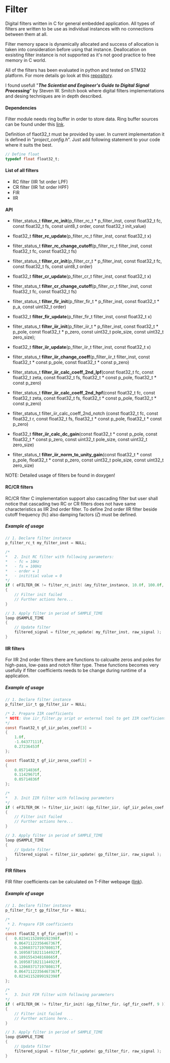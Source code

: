 # Filter
Digital filters written in C for general embedded application. All types of filters are written to be use as individual instances with no connections between them at all.

Filter memory space is dynamically allocated and success of allocation is taken into consideration before using that instance. Deallocation on exsisting filter instance is not supported as it's not good practice to free memory in C world.

All of the filters has been evaluated in python and tested on STM32 platform. For more details
go look at this [repository](https://github.com/ZiGaMi/filters).

I found usefull "***The Scientist and Engineer's Guide to Digital Signal Processing***" by Steven W. Smitch book where digital filters implementations and desing techniques are in depth described. 

#### Dependencies
Filter module needs ring buffer in order to store data. Ring buffer sources can be found under this [link](https://github.com/Misc-library-for-DSP/ring_buffer). 

Definition of flaot32_t must be provided by user. In current implementation it is defined in "*project_config.h*". Just add following statement to your code where it suits the best.

```C
// Define float
typedef float float32_t;
```

#### List of all filters
 - RC filter (IIR 1st order LPF)
 - CR filter (IIR 1st order HPF)
 - FIR
 - IIR

 #### API

 - filter_status_t **filter_rc_init**(p_filter_rc_t * p_filter_inst, const float32_t fc, const float32_t fs, const uint8_t order, const float32_t init_value)
- float32_t	**filter_rc_update**(p_filter_rc_t filter_inst, const float32_t x)
- filter_status_t **filter_rc_change_cutoff**(p_filter_rc_t filter_inst, const float32_t fc, const float32_t fs)

 - filter_status_t **filter_cr_init**(p_filter_cr_t * p_filter_inst, const float32_t fc, const float32_t fs, const uint8_t order)
 - float32_t **filter_cr_update**(p_filter_cr_t filter_inst, const float32_t x)
 - filter_status_t **filter_cr_change_cutoff**(p_filter_cr_t filter_inst, const float32_t fc, const float32_t fs)

 - filter_status_t **filter_fir_init**(p_filter_fir_t * p_filter_inst, const float32_t * p_a, const uint32_t order)
 - float32_t **filter_fir_update**(p_filter_fir_t filter_inst, const float32_t x)

 - filter_status_t **filter_iir_init**(p_filter_iir_t * p_filter_inst, const float32_t * p_pole, const float32_t * p_zero, const uint32_t pole_size, const uint32_t zero_size);
 - float32_t **filter_iir_update**(p_filter_iir_t filter_inst, const float32_t x)
 - filter_status_t **filter_iir_change_coeff**(p_filter_iir_t filter_inst, const float32_t * const p_pole, const float32_t * const p_zero)
 - filter_status_t **filter_iir_calc_coeff_2nd_lpf**(const float32_t fc, const float32_t zeta, const float32_t fs, float32_t * const p_pole, float32_t * const p_zero)
 - filter_status_t **filter_iir_calc_coeff_2nd_hpf**(const float32_t fc, const float32_t zeta, const float32_t fs, float32_t * const p_pole, float32_t * const p_zero)
 - filter_status_t filter_iir_calc_coeff_2nd_notch	(const float32_t fc, const float32_t r, const float32_t fs, float32_t * const p_pole, float32_t * const p_zero)
 - float32_t **filter_iir_calc_dc_gain**(const float32_t * const p_pole, const float32_t * const p_zero, const uint32_t pole_size, const uint32_t zero_size)
 - filter_status_t **filter_iir_norm_to_unity_gain**(const float32_t * const p_pole, float32_t * const p_zero, const uint32_t pole_size, const uint32_t zero_size)

 NOTE: Detailed usage of filters be found in doxygen!

 #### RC/CR filters
 RC/CR filter C implementation support also cascading filter but user shall notice that cascading two RC or CR filters does not have same characteristics as IIR 2nd order filter. To define 2nd order IIR filter beside cutoff frequency (fc) also damping factors ($\zeta$) must be defined.

  ##### Example of usage

```C
// 1. Declare filter instance
p_filter_rc_t my_filter_inst = NULL;

/* 
*   2. Init RC filter with following parameters:
*   - fc = 10Hz
*   - fs = 100Hz
*   - order = 1
*   - inititial value = 0
*/ 
if ( eFILTER_OK != filter_rc_init( &my_filter_instance, 10.0f, 100.0f, 1, 0 ))
{
    // Filter init failed
    // Further actions here...
}

// 3. Apply filter in period of SAMPLE_TIME
loop @SAMPLE_TIME
{
    // Update filter
    filtered_signal = filter_rc_update( my_filter_inst, raw_signal );
}

```

 #### IIR filters
 For IIR 2nd order filters there are functions to calcualte zeros and poles for high-pass, low-pass and notch filter type. These functions becomes very usefully if filter coefficients needs to be change during runtime of a application. 


  ##### Example of usage
```C
// 1. Declare filter instance
p_filter_iir_t gp_filter_iir = NULL;

/* 2. Prepare IIR coefficients
* NOTE: Use iir_filter.py sript or external tool to get IIR coefficients.
*/
const float32_t gf_iir_poles_coef[3] =
{
	1.0f,
	-1.04377111f,
	0.27236453f
};

const float32_t gf_iir_zeros_coef[3] =
{
	0.05714836f,
	0.11429671f,
	0.05714836f
};

/* 
*   3. Init IIR filter with following parameters
*/ 
if ( eFILTER_OK != filter_iir_init( &gp_filter_iir, &gf_iir_poles_coef, &gf_iir_zeros_coef, 3, 3 ))
{
    // Filter init failed
    // Further actions here...
}

// 3. Apply filter in period of SAMPLE_TIME
loop @SAMPLE_TIME
{
    // Update filter
    filtered_signal = filter_iir_update( gp_filter_iir, raw_signal );
}
```

#### FIR filters
FIR filter coefficients can be calculated on T-Filter webpage ([link](http://t-filter.engineerjs.com/)).

##### Example of usage
```C
// 1. Declare filter instance
p_filter_fir_t gp_filter_fir = NULL;

/* 
 * 2. Prepare FIR coefficients
*/
const float32_t gf_fir_coef[9] =
{   0.02341152899192398f,
    0.06471122356467367f,
    0.12060371719780817f,
    0.16958710211144923f,
    0.1891554348168665f,
    0.16958710211144923f,
    0.12060371719780817f,
    0.06471122356467367f,
    0.02341152899192398f
};

/* 
*   3. Init FIR filter with following parameters
*/ 
if ( eFILTER_OK != filter_fir_init( &gp_filter_fir, &gf_fir_coeff, 9 ))
{
    // Filter init failed
    // Further actions here...
}

// 3. Apply filter in period of SAMPLE_TIME
loop @SAMPLE_TIME
{
    // Update filter
    filtered_signal = filter_fir_update( gp_filter_fir, raw_signal );
}

```